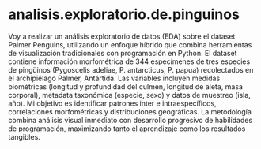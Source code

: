 # analisis.exploratorio.de.pinguinos
Voy a realizar un análisis exploratorio de datos (EDA) sobre el dataset Palmer Penguins, utilizando un enfoque híbrido que combina herramientas de visualización tradicionales con programación en Python. El dataset contiene información morfométrica de 344 especímenes de tres especies de pingüinos (Pygoscelis adeliae, P. antarcticus, P. papua) recolectados en el archipiélago Palmer, Antártida.
Las variables incluyen medidas biométricas (longitud y profundidad del culmen, longitud de aleta, masa corporal), metadata taxonómica (especie, sexo) y datos de muestreo (isla, año). Mi objetivo es identificar patrones inter e intraespecíficos, correlaciones morfométricas y distribuciones geográficas.
La metodología combina análisis visual inmediato con desarrollo progresivo de habilidades de programación, maximizando tanto el aprendizaje como los resultados tangibles.

